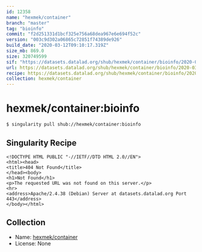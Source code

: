 ```yaml
---
id: 12358
name: "hexmek/container"
branch: "master"
tag: "bioinfo"
commit: "f2d251331d1bcf325e756a68dea967e6e694f52c"
version: "003c9d302a06865c72851f74389de926"
build_date: "2020-03-12T09:10:17.319Z"
size_mb: 869.0
size: 320749599
sif: "https://datasets.datalad.org/shub/hexmek/container/bioinfo/2020-03-12-f2d25133-003c9d30/003c9d302a06865c72851f74389de926.sif"
url: https://datasets.datalad.org/shub/hexmek/container/bioinfo/2020-03-12-f2d25133-003c9d30/
recipe: https://datasets.datalad.org/shub/hexmek/container/bioinfo/2020-03-12-f2d25133-003c9d30/Singularity
collection: hexmek/container
---
```


# hexmek/container:bioinfo

```bash
$ singularity pull shub://hexmek/container:bioinfo
```

## Singularity Recipe

```singularity
<!DOCTYPE HTML PUBLIC "-//IETF//DTD HTML 2.0//EN">
<html><head>
<title>404 Not Found</title>
</head><body>
<h1>Not Found</h1>
<p>The requested URL was not found on this server.</p>
<hr>
<address>Apache/2.4.38 (Debian) Server at datasets.datalad.org Port 443</address>
</body></html>
```

## Collection

 - Name: [hexmek/container](https://github.com/hexmek/container)
 - License: None

